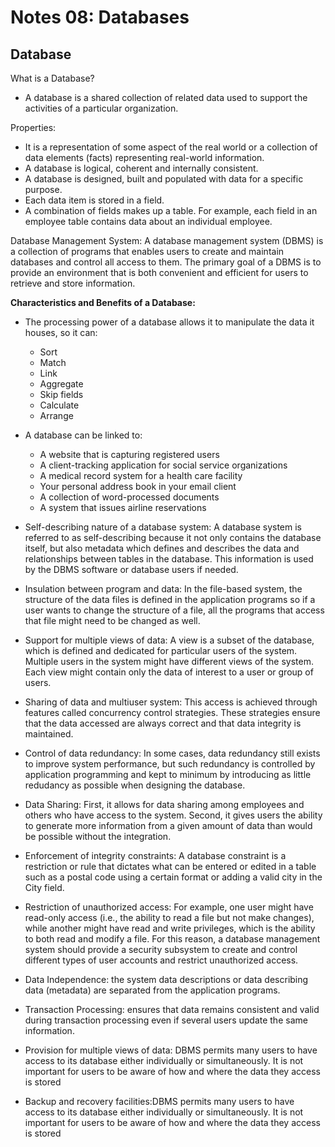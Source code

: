 # Notes 08: Databases
## Database

What is a Database? 
* A database is a shared collection of related data used to support the activities of a particular organization.

Properties:
* It is a representation of some aspect of the real world or a collection of data elements (facts) representing real-world information.
* A database is logical, coherent and internally consistent.
* A database is designed, built and populated with data for a specific purpose.
* Each data item is stored in a field.
* A combination of fields makes up a table. For example, each field in an employee table contains data about an individual employee.

Database Management System: A database management system (DBMS) is a collection of programs that enables users to create and maintain databases and control all access to them. The primary goal of a DBMS is to provide an environment that is both convenient and efficient for users to retrieve and store information.

**Characteristics and Benefits of a Database:**
* The processing power of a database allows it to manipulate the data it houses, so it can:
  * Sort
  * Match
  * Link
  * Aggregate
  * Skip fields
  * Calculate
  * Arrange
* A database can be linked to:
  * A website that is capturing registered users
  * A client-tracking application for social service organizations
  * A medical record system for a health care facility
  * Your personal address book in your email client
  * A collection of word-processed documents
  * A system that issues airline reservations

* Self-describing nature of a database system: A database system is referred to as self-describing because it not only contains the database itself, but also metadata which defines and describes the data and relationships between tables in the database. This information is used by the DBMS software or database users if needed.
* Insulation between program and data: In the file-based system, the structure of the data files is defined in the application programs so if a user wants to change the structure of a file, all the programs that access that file might need to be changed as well.
* Support for multiple views of data: A view is a subset of the database, which is defined and dedicated for particular users of the system. Multiple users in the system might have different views of the system. Each view might contain only the data of interest to a user or group of users.
* Sharing of data and multiuser system: This access is achieved through features called concurrency control strategies. These strategies ensure that the data accessed are always correct and that data integrity is maintained. 
* Control of data redundancy: In some cases, data redundancy still exists to improve system performance, but such redundancy is controlled by application programming and kept to minimum by introducing as little redudancy as possible when designing the database.
* Data Sharing: First, it allows for data sharing among employees and others who have access to the system. Second, it gives users the ability to generate more information from a given amount of data than would be possible without the integration.
* Enforcement of integrity constraints: A database constraint is a restriction or rule that dictates what can be entered or edited in a table such as a postal code using a certain format or adding a valid city in the City field.
* Restriction of unauthorized access: For example, one user might have read-only access (i.e., the ability to read a file but not make changes), while another might have read and write privileges, which is the ability to both read and modify a file. For this reason, a database management system should provide a security subsystem to create and control different types of user accounts and restrict unauthorized access.
* Data Independence:  the system data descriptions or data describing data (metadata) are separated from the application programs.
* Transaction Processing: ensures that data remains consistent and valid during transaction processing even if several users update the same information.
* Provision for multiple views of data: DBMS permits many users to have access to its database either individually or simultaneously. It is not important for users to be aware of how and where the data they access is stored
* Backup and recovery facilities:DBMS permits many users to have access to its database either individually or simultaneously. It is not important for users to be aware of how and where the data they access is stored



